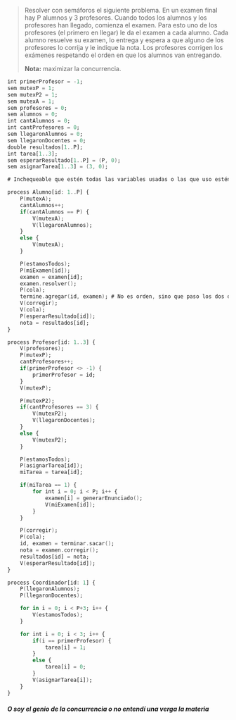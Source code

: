 >Resolver con semáforos el siguiente problema. En un examen final hay P alumnos y 3 profesores. Cuando todos los alumnos y los profesores han llegado, comienza el examen. Para esto uno de los profesores (el primero en llegar) le da el examen a cada alumno. Cada alumno resuelve su examen, lo entrega y espera a que alguno de los profesores lo corrija y le indique la nota. Los profesores corrigen los exámenes respetando el orden en que los alumnos van entregando.
>
>**Nota:** maximizar la concurrencia.

```ada
int primerProfesor = -1;
sem mutexP = 1;
sem mutexP2 = 1;
sem mutexA = 1;
sem profesores = 0;
sem alumnos = 0;
int cantAlumnos = 0;
int cantProfesores = 0;
sem llegaronAlumnos = 0;
sem llegaronDocentes = 0;
double resultados[1..P];
int tarea[1..3];
sem esperarResultado[1..P] = (P, 0);
sem asignarTarea[1..3] = (3, 0);

# Inchequeable que estén todas las variables usadas o las que uso estén acá

process Alumno[id: 1..P] {
    P(mutexA);
    cantAlumnos++;
    if(cantAlumnos == P) {
        V(mutexA);
        V(llegaronAlumnos);
    }
    else {
        V(mutexA);
    }

    P(estamosTodos);
    P(miExamen[id]);
    examen = examen[id];
    examen.resolver();
    P(cola);
    termine.agregar(id, examen); # No es orden, sino que paso los dos datos
    V(corregir);
    V(cola);
    P(esperarResultado[id]);
    nota = resultados[id];
}

process Profesor[id: 1..3] {
    V(profesores);
    P(mutexP);
    cantProfesores++;
    if(primerProfesor <> -1) {
        primerProfesor = id;
    }
    V(mutexP);

    P(mutexP2);
    if(cantProfesores == 3) {
        V(mutexP2);
        V(llegaronDocentes);
    }
    else {
        V(mutexP2);
    }

    P(estamosTodos);
    P(asignarTarea[id]);
    miTarea = tarea[id];

    if(miTarea == 1) {
        for int i = 0; i < P; i++ {
            examen[i] = generarEnunciado();
            V(miExamen[id]);
        }
    }

    P(corregir);
    P(cola);
    id, examen = terminar.sacar();
    nota = examen.corregir();
    resultados[id] = nota;
    V(esperarResultado[id]);
}

process Coordinador[id: 1] {
    P(llegaronAlumnos);
    P(llegaronDocentes);

    for in i = 0; i < P+3; i++ {
        V(estamosTodos);
    }

    for int i = 0; i < 3; i++ {
        if(i == primerProfesor) {
            tarea[i] = 1;
        }
        else {
            tarea[i] = 0;
        }
        V(asignarTarea[i]);
    }
}
```

##### O soy el genio de la concurrencia o no entendí una verga la materia